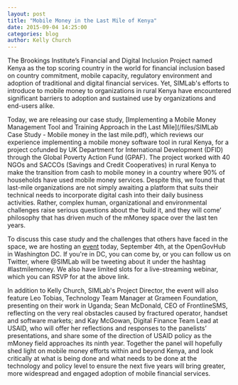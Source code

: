 ```yaml
---
layout: post
title: "Mobile Money in the Last Mile of Kenya"
date: 2015-09-04 14:25:00
categories: blog
author: Kelly Church
---
```

The Brookings Institute’s Financial and Digital Inclusion Project named Kenya as the top scoring country in the world for financial inclusion based on country commitment, mobile capacity, regulatory environment and adoption of traditional and digital financial services. Yet, SIMLab's efforts to introduce to mobile money to organizations in rural Kenya have encountered significant barriers to adoption and sustained use by organizations and end-users alike.

Today, we are releasing our case study, [Implementing a Mobile Money Management Tool and Training Approach in the Last Mile](/files/SIMLab Case Study - Mobile money in the last mile.pdf), which reviews our experience implementing a mobile money software tool in rural Kenya, for a project cofunded by UK Department for International Development (DFID) through the Global Poverty Action Fund (GPAF). The project worked with 40 NGOs and SACCOs (Savings and Credit Cooperatives) in rural Kenya to make the transition from cash to mobile money in a country where 90% of households have used mobile money services. Despite this, we found that last-mile organizations are not simply awaiting a platform that suits their technical needs to incorporate digital cash into their daily business activities. Rather, complex human, organizational and environmental challenges raise serious questions about the ‘build it, and they will come’ philosophy that has driven much of the mMoney space over the last ten years.

To discuss this case study and the challenges that others have faced in the space, we are hosting an [event](http://www.eventbrite.com/e/introducing-mobile-money-to-organizations-in-the-last-mile-in-kenya-tickets-18356055456) today, September 4th, at the OpenGovHub in Washington DC. If you're in DC, you can come by, or you can follow us on Twitter, where @SIMLab will be tweeting about it under the hashtag #lastmilemoney. We also have limited slots for a live-streaming webinar, which you can RSVP for at the above link.

In addition to Kelly Church, SIMLab's Project Director, the event will also feature Leo Tobias, Technology Team Manager at Grameen Foundation, presenting on their work in Uganda; Sean McDonald, CEO of FrontlineSMS, reflecting on the very real obstacles caused by fractured operator, handset and software markets; and Kay McGowan, Digital Finance Team Lead at USAID, who will offer her reflections and responses to the panelists’ presentations, and share some of the direction of USAID policy as the mMoney field approaches its ninth year. Together the panel will hopefully shed light on mobile money efforts within and beyond Kenya, and look critically at what is being done and what needs to be done at the technology and policy level to ensure the next five years will bring greater, more widespread and engaged adoption of mobile financial services.
